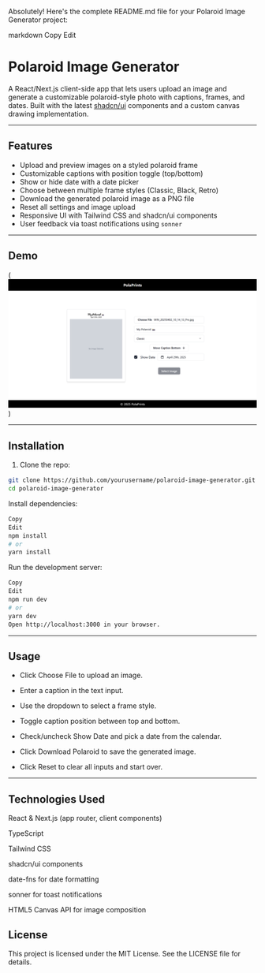 Absolutely! Here's the complete README.md file for your Polaroid Image Generator project:

markdown
Copy
Edit

# Polaroid Image Generator

A React/Next.js client-side app that lets users upload an image and generate a customizable polaroid-style photo with captions, frames, and dates. Built with the latest [shadcn/ui](https://ui.shadcn.com/) components and a custom canvas drawing implementation.

---

## Features

- Upload and preview images on a styled polaroid frame
- Customizable captions with position toggle (top/bottom)
- Show or hide date with a date picker
- Choose between multiple frame styles (Classic, Black, Retro)
- Download the generated polaroid image as a PNG file
- Reset all settings and image upload
- Responsive UI with Tailwind CSS and shadcn/ui components
- User feedback via toast notifications using `sonner`

---

## Demo

(![Demo Screenshot](image.png))

---

## Installation

1. Clone the repo:

```bash
git clone https://github.com/yourusername/polaroid-image-generator.git
cd polaroid-image-generator
```

Install dependencies:

```bash
Copy
Edit
npm install
# or
yarn install
```

Run the development server:

```bash
Copy
Edit
npm run dev
# or
yarn dev
Open http://localhost:3000 in your browser.
```

---

## Usage

- Click Choose File to upload an image.

- Enter a caption in the text input.

- Use the dropdown to select a frame style.

- Toggle caption position between top and bottom.

- Check/uncheck Show Date and pick a date from the calendar.

- Click Download Polaroid to save the generated image.

- Click Reset to clear all inputs and start over.

---

## Technologies Used

React & Next.js (app router, client components)

TypeScript

Tailwind CSS

shadcn/ui components

date-fns for date formatting

sonner for toast notifications

HTML5 Canvas API for image composition

## License

This project is licensed under the MIT License. See the LICENSE file for details.
